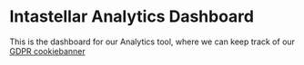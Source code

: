 # Intastellar Analytics Dashboard
This is the dashboard for our Analytics tool, where we can keep track of our [GDPR cookiebanner](https://www.intastellarsolutions.com/gdpr-cookiebanner)